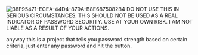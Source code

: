![38F95471-ECEA-44D4-879A-B8E6875082B4](https://github.com/user-attachments/assets/b93474c2-ccf5-4373-9433-54d57c11532c)
DO NOT USE THIS IN SERIOUS CIRCUMSTANCES. THIS SHOULD NOT BE USED AS A REAL INDICATOR OF PASSWORD SECURITY. USE AT YOUR OWN RISK. I AM NOT LIABLE AS A RESULT OF YOUR ACTIONS.

anyway this is a project that tells you password strength based on certain criteria, just enter any password and hit the button.
